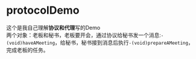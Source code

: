 # protocolDemo

这个是我自己理解**协议和代理**写的Demo</br>
两个对象：老板和秘书，老板要开会，通过协议给秘书发一个消息:```-(void)haveAMeeting```，给秘书，秘书接到消息后执行```-(void)prepareAMeeting```，完成老板的任务。
